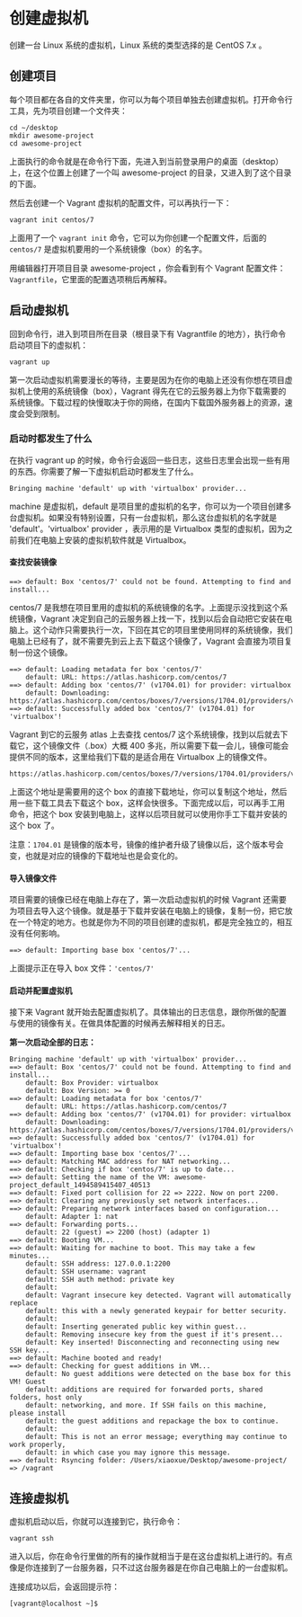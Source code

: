 # 创建虚拟机

创建一台 Linux 系统的虚拟机，Linux 系统的类型选择的是 CentOS 7.x 。

## 创建项目

每个项目都在各自的文件夹里，你可以为每个项目单独去创建虚拟机。打开命令行工具，先为项目创建一个文件夹：

```
cd ~/desktop
mkdir awesome-project
cd awesome-project
```

上面执行的命令就是在命令行下面，先进入到当前登录用户的桌面（desktop）上，在这个位置上创建了一个叫 awesome-project 的目录，又进入到了这个目录的下面。

然后去创建一个 Vagrant 虚拟机的配置文件，可以再执行一下：

```
vagrant init centos/7
```

上面用了一个 `vagrant init` 命令，它可以为你创建一个配置文件，后面的 `centos/7` 是虚拟机要用的一个系统镜像（box）的名字。

用编辑器打开项目目录 awesome-project ，你会看到有个 Vagrant 配置文件：`Vagrantfile`，它里面的配置选项稍后再解释。

## 启动虚拟机

回到命令行，进入到项目所在目录（根目录下有 Vagrantfile 的地方），执行命令启动项目下的虚拟机：

```
vagrant up
```

第一次启动虚拟机需要漫长的等待，主要是因为在你的电脑上还没有你想在项目虚拟机上使用的系统镜像（box），Vagrant 得先在它的云服务器上为你下载需要的系统镜像。下载过程的快慢取决于你的网络，在国内下载国外服务器上的资源，速度会受到限制。

### 启动时都发生了什么

在执行 vagrant up 的时候，命令行会返回一些日志，这些日志里会出现一些有用的东西。你需要了解一下虚拟机启动时都发生了什么。

```
Bringing machine 'default' up with 'virtualbox' provider...
```

machine 是虚拟机，default 是项目里的虚拟机的名字，你可以为一个项目创建多台虚拟机。如果没有特别设置，只有一台虚拟机，那么这台虚拟机的名字就是 'default'。'virtualbox' provider ，表示用的是 Virtualbox 类型的虚拟机，因为之前我们在电脑上安装的虚拟机软件就是 Virtualbox。

#### 查找安装镜像

```
==> default: Box 'centos/7' could not be found. Attempting to find and install...
```

centos/7 是我想在项目里用的虚拟机的系统镜像的名字。上面提示没找到这个系统镜像，Vagrant 决定到自己的云服务器上找一下，找到以后会自动把它安装在电脑上。这个动作只需要执行一次，下回在其它的项目里使用同样的系统镜像，我们电脑上已经有了，就不需要先到云上去下载这个镜像了，Vagrant 会直接为项目复制一份这个镜像。

```
==> default: Loading metadata for box 'centos/7'
    default: URL: https://atlas.hashicorp.com/centos/7
==> default: Adding box 'centos/7' (v1704.01) for provider: virtualbox
    default: Downloading: https://atlas.hashicorp.com/centos/boxes/7/versions/1704.01/providers/virtualbox.box
==> default: Successfully added box 'centos/7' (v1704.01) for 'virtualbox'!
```

Vagrant 到它的云服务 atlas 上去查找 centos/7 这个系统镜像，找到以后就去下载它，这个镜像文件（.box）大概 400 多兆，所以需要下载一会儿，镜像可能会提供不同的版本，这里给我们下载的是适合用在 Virtualbox 上的镜像文件。

```
https://atlas.hashicorp.com/centos/boxes/7/versions/1704.01/providers/virtualbox.box
```

上面这个地址是需要用的这个 box 的直接下载地址，你可以复制这个地址，然后用一些下载工具去下载这个 box，这样会快很多。下面完成以后，可以再手工用命令，把这个 box 安装到电脑上，这样以后项目就可以使用你手工下载并安装的这个 box 了。

注意：`1704.01` 是镜像的版本号，镜像的维护者升级了镜像以后，这个版本号会变，也就是对应的镜像的下载地址也是会变化的。

#### 导入镜像文件

项目需要的镜像已经在电脑上存在了，第一次启动虚拟机的时候 Vagrant 还需要为项目去导入这个镜像。就是基于下载并安装在电脑上的镜像，复制一份，把它放在一个特定的地方。也就是你为不同的项目创建的虚拟机，都是完全独立的，相互没有任何影响。

```
==> default: Importing base box 'centos/7'...
```

上面提示正在导入 box 文件：`'centos/7'`

#### 启动并配置虚拟机

接下来 Vagrant 就开始去配置虚拟机了。具体输出的日志信息，跟你所做的配置与使用的镜像有关。在做具体配置的时候再去解释相关的日志。

**第一次启动全部的日志：**

```
Bringing machine 'default' up with 'virtualbox' provider...
==> default: Box 'centos/7' could not be found. Attempting to find and install...
    default: Box Provider: virtualbox
    default: Box Version: >= 0
==> default: Loading metadata for box 'centos/7'
    default: URL: https://atlas.hashicorp.com/centos/7
==> default: Adding box 'centos/7' (v1704.01) for provider: virtualbox
    default: Downloading: https://atlas.hashicorp.com/centos/boxes/7/versions/1704.01/providers/virtualbox.box
==> default: Successfully added box 'centos/7' (v1704.01) for 'virtualbox'!
==> default: Importing base box 'centos/7'...
==> default: Matching MAC address for NAT networking...
==> default: Checking if box 'centos/7' is up to date...
==> default: Setting the name of the VM: awesome-project_default_1494589415407_40513
==> default: Fixed port collision for 22 => 2222. Now on port 2200.
==> default: Clearing any previously set network interfaces...
==> default: Preparing network interfaces based on configuration...
    default: Adapter 1: nat
==> default: Forwarding ports...
    default: 22 (guest) => 2200 (host) (adapter 1)
==> default: Booting VM...
==> default: Waiting for machine to boot. This may take a few minutes...
    default: SSH address: 127.0.0.1:2200
    default: SSH username: vagrant
    default: SSH auth method: private key
    default: 
    default: Vagrant insecure key detected. Vagrant will automatically replace
    default: this with a newly generated keypair for better security.
    default: 
    default: Inserting generated public key within guest...
    default: Removing insecure key from the guest if it's present...
    default: Key inserted! Disconnecting and reconnecting using new SSH key...
==> default: Machine booted and ready!
==> default: Checking for guest additions in VM...
    default: No guest additions were detected on the base box for this VM! Guest
    default: additions are required for forwarded ports, shared folders, host only
    default: networking, and more. If SSH fails on this machine, please install
    default: the guest additions and repackage the box to continue.
    default: 
    default: This is not an error message; everything may continue to work properly,
    default: in which case you may ignore this message.
==> default: Rsyncing folder: /Users/xiaoxue/Desktop/awesome-project/ => /vagrant
```

## 连接虚拟机

虚拟机启动以后，你就可以连接到它，执行命令：

```
vagrant ssh
```

进入以后，你在命令行里做的所有的操作就相当于是在这台虚拟机上进行的。有点像是你连接到了一台服务器，只不过这台服务器是在你自己电脑上的一台虚拟机。

连接成功以后，会返回提示符：

```
[vagrant@localhost ~]$
```



